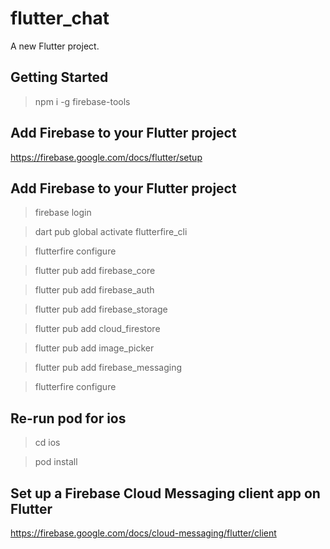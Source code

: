 # flutter_chat

A new Flutter project.

## Getting Started
> npm i -g firebase-tools

## Add Firebase to your Flutter project
https://firebase.google.com/docs/flutter/setup

## Add Firebase to your Flutter project
> firebase login

> dart pub global activate flutterfire_cli

> flutterfire configure

> flutter pub add firebase_core

> flutter pub add firebase_auth

> flutter pub add firebase_storage

> flutter pub add cloud_firestore

> flutter pub add image_picker

> flutter pub add firebase_messaging

> flutterfire configure

## Re-run pod for ios
> cd ios

> pod install

## Set up a Firebase Cloud Messaging client app on Flutter

https://firebase.google.com/docs/cloud-messaging/flutter/client